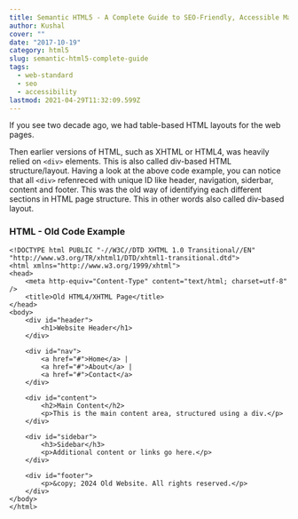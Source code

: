 ```yaml
---
title: Semantic HTML5 - A Complete Guide to SEO-Friendly, Accessible Markup
author: Kushal
cover: ""
date: "2017-10-19"
category: html5
slug: semantic-html5-complete-guide
tags:
  - web-standard
  - seo
  - accessibility
lastmod: 2021-04-29T11:32:09.599Z
---
```

If you see two decade ago, we had table-based HTML layouts for the web pages.

Then earlier versions of HTML, such as XHTML or HTML4, was heavily relied  on `<div>` elements. This is also called div-based HTML structure/layout. 
Having a look at the above code example, you can notice that all `<div>` refenreced with unique ID like header, navigation, siderbar, content  and footer. This was the old way of identifying each different sections in HTML page structure. This in other words also called div-based layout.

### HTML - Old Code Example
```
<!DOCTYPE html PUBLIC "-//W3C//DTD XHTML 1.0 Transitional//EN" "http://www.w3.org/TR/xhtml1/DTD/xhtml1-transitional.dtd">
<html xmlns="http://www.w3.org/1999/xhtml">
<head>
    <meta http-equiv="Content-Type" content="text/html; charset=utf-8" />
    <title>Old HTML4/XHTML Page</title>
</head>
<body>
    <div id="header">
        <h1>Website Header</h1>
    </div>
    
    <div id="nav">
        <a href="#">Home</a> | 
        <a href="#">About</a> | 
        <a href="#">Contact</a>
    </div>
    
    <div id="content">
        <h2>Main Content</h2>
        <p>This is the main content area, structured using a div.</p>
    </div>
    
    <div id="sidebar">
        <h3>Sidebar</h3>
        <p>Additional content or links go here.</p>
    </div>
    
    <div id="footer">
        <p>&copy; 2024 Old Website. All rights reserved.</p>
    </div>
</body>
</html>
```

<!--stackedit_data:
eyJoaXN0b3J5IjpbLTE4MzQzMTA4MzYsMTA0MTkzOTg1OSwxND
kwOTIyOTUwLDExNjE1NDA5ODYsMTc5NjcwMDcxMyw0NDE5ODYz
NTAsLTE5OTg1MTczNzBdfQ==
-->